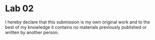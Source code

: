 # Lab 02

I hereby declare that this submission is my own original work and to the best of my knowledge it contains no materials previously published or written by another person.

